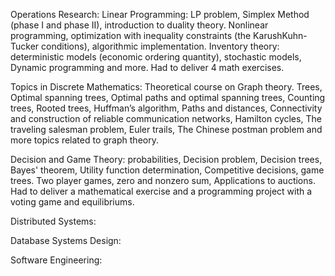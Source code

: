 Operations Research: Linear Programming: LP problem, Simplex Method (phase I and phase II), introduction to duality theory. Nonlinear programming, optimization with inequality constraints (the KarushKuhn-Tucker conditions), algorithmic implementation. Inventory theory: deterministic models (economic ordering quantity),
stochastic models, Dynamic programming and more. Had to deliver 4 math exercises.

Topics in Discrete Mathematics: Theoretical course on Graph theory. Trees, Optimal spanning trees, Optimal paths and optimal spanning trees, Counting trees, Rooted
trees, Huffman’s algorithm, Paths and distances, Connectivity and construction of reliable communication networks,
Hamilton cycles, The traveling salesman problem, Euler trails, The Chinese postman problem and more topics related to graph theory. 

Decision and Game Theory: probabilities, Decision problem, Decision trees, Bayes' theorem, Utility function determination, Competitive decisions, game trees. Two player games, zero and nonzero sum, Applications to auctions. Had to deliver a mathematical exercise and a programming project with a voting game and equilibriums.

Distributed Systems:

Database Systems Design:

Software Engineering:
